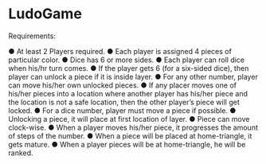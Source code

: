 LudoGame
========

Requirements:

● At least 2 Players required.
● Each player is assigned 4 pieces of particular color.
● Dice has 6 or more sides.
● Each player can roll dice when his/hr turn comes.
● If the player gets 6 (for a six-sided dice), then player can unlock a piece if it is inside layer.
● For any other number, player can move his/her own unlocked pieces.
● If any placer moves one of his/her pieces into a location where another player has
his/her piece and the location is not a safe location, then the other player’s piece will get
locked.
● For a dice number, player must move a piece if possible.
● Unlocking a piece, it will place at first location of layer.
● Piece can move clock-wise.
● When a player moves his/her piece, it progresses the amount of steps of the number.
● When a piece will be placed at home-triangle, it gets mature.
● When a player pieces will be at home-triangle, he will be ranked.
